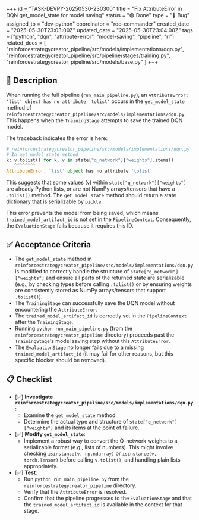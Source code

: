 +++
id = "TASK-DEVPY-20250530-230300"
title = "Fix AttributeError in DQN get_model_state for model saving"
status = "🟢 Done"
type = "🐞 Bug"
assigned_to = "dev-python"
coordinator = "roo-commander"
created_date = "2025-05-30T23:03:00Z"
updated_date = "2025-05-30T23:04:00Z"
tags = ["python", "dqn", "attribute-error", "model-saving", "pipeline", "rl"]
related_docs = [
    "reinforcestrategycreator_pipeline/src/models/implementations/dqn.py",
    "reinforcestrategycreator_pipeline/src/pipeline/stages/training.py",
    "reinforcestrategycreator_pipeline/src/models/base.py"
]
+++

## 📝 Description

When running the full pipeline (`run_main_pipeline.py`), an `AttributeError: 'list' object has no attribute 'tolist'` occurs in the `get_model_state` method of `reinforcestrategycreator_pipeline/src/models/implementations/dqn.py`. This happens when the `TrainingStage` attempts to save the trained DQN model.

The traceback indicates the error is here:
```python
# reinforcestrategycreator_pipeline/src/models/implementations/dqn.py
# In get_model_state method
k: v.tolist() for k, v in state["q_network"]["weights"].items()
   ^^^^^^^^
AttributeError: 'list' object has no attribute 'tolist'
```
This suggests that some values (`v`) within `state["q_network"]["weights"]` are already Python lists, or are not NumPy arrays/tensors that have a `.tolist()` method. The `get_model_state` method should return a state dictionary that is serializable by `pickle`.

This error prevents the model from being saved, which means `trained_model_artifact_id` is not set in the `PipelineContext`. Consequently, the `EvaluationStage` fails because it requires this ID.

## ✅ Acceptance Criteria

*   The `get_model_state` method in `reinforcestrategycreator_pipeline/src/models/implementations/dqn.py` is modified to correctly handle the structure of `state["q_network"]["weights"]` and ensure all parts of the returned state are serializable (e.g., by checking types before calling `.tolist()` or by ensuring weights are consistently stored as NumPy arrays/tensors that support `.tolist()`).
*   The `TrainingStage` can successfully save the DQN model without encountering the `AttributeError`.
*   The `trained_model_artifact_id` is correctly set in the `PipelineContext` after the `TrainingStage`.
*   Running `python run_main_pipeline.py` (from the `reinforcestrategycreator_pipeline` directory) proceeds past the `TrainingStage`'s model saving step without this `AttributeError`.
*   The `EvaluationStage` no longer fails due to a missing `trained_model_artifact_id` (it may fail for other reasons, but this specific blocker should be removed).

## 📋 Checklist

*   [✅] **Investigate `reinforcestrategycreator_pipeline/src/models/implementations/dqn.py`**:
    *   Examine the `get_model_state` method.
    *   Determine the actual type and structure of `state["q_network"]["weights"]` and its items at the point of failure.
*   [✅] **Modify `get_model_state`**:
    *   Implement a robust way to convert the Q-network weights to a serializable format (e.g., lists of numbers). This might involve checking `isinstance(v, np.ndarray)` or `isinstance(v, torch.Tensor)` before calling `v.tolist()`, and handling plain lists appropriately.
*   [✅] **Test**:
    *   Run `python run_main_pipeline.py` from the `reinforcestrategycreator_pipeline` directory.
    *   Verify that the `AttributeError` is resolved.
    *   Confirm that the pipeline progresses to the `EvaluationStage` and that the `trained_model_artifact_id` is available in the context for that stage.